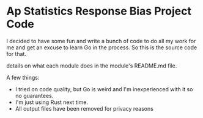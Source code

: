 # Ap Statistics Response Bias Project Code

I decided to have some fun and write a bunch of code to do all my work for me and get an excuse to learn Go in the process. So this is the source code for that.

details on what each module does in the module's README.md file.

A few things:
- I tried on code quality, but Go is weird and I'm inexperienced with it so no guarantees.
- I'm just using Rust next time.
- All output files have been removed for privacy reasons
